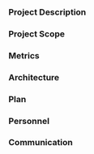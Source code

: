 ### Project Description

### Project Scope

### Metrics

### Architecture

### Plan

### Personnel

### Communication
